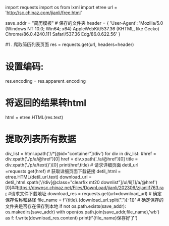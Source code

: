 import requests
import os
from lxml import etree
url = 'http://sc.chinaz.com/jianli/free.html'

save_addr = "简历模板"  # 保存的文件夹
header = {
    'User-Agent': 'Mozilla/5.0 (Windows NT 10.0; Win64; x64) AppleWebKit/537.36 (KHTML, like Gecko) Chrome/86.0.4240.111 Safari/537.36 Edg/86.0.622.56'
}

#1 .  爬取简历列表页面
res = requests.get(url, headers=header)

# 设置编码:
res.encoding = res.apparent_encoding
# 将返回的结果转html
html = etree.HTML(res.text)

# 提取列表所有数据
div_list = html.xpath('//*[@id="container"]/div')
for div in div_list:
    #href = div.xpath('./p/a/@href')[0]
    href = div.xpath('./a/@href')[0]
    title = div.xpath('./p/a/text()')[0] 
    print(href,title)
    # 请求详细页面
    detil_url =requests.get(href)
    # 获取详细页面下载链接
    detil_html = etree.HTML(detil_url.text)
    download_url = detil_html.xpath('//div[@class="clearfix mt20 downlist"]/ul/li[1]/a/@href')[0]##https://downsc.chinaz.net/Files/DownLoad/jianli/202306/zjianli1763.rar
    #请求文件下载地址 
    download_res = requests.get(url=download_url)
    # 确定保存名称和路径
    file_name = f'{title}.{download_url.split(".")[-1]}'
    # 确定保存的文件夹是否存在保存到本地
    if not os.path.exists(save_addr):
                os.makedirs(save_addr)
    with open(os.path.join(save_addr,file_name),'wb') as f:
                f.write(download_res.content)
                print(f'{file_name}保存好了')

